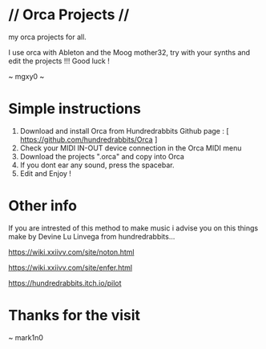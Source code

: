 # // Orca Projects //

my orca projects for all.

I use orca with Ableton and the Moog mother32, try with your synths and edit the projects !!! Good luck !

~ mgxy0 ~

# Simple instructions

1. Download and install Orca from Hundredrabbits Github page : [ https://github.com/hundredrabbits/Orca ] 
2. Check your MIDI IN-OUT device connection in the Orca MIDI menu
3. Download the projects ".orca" and copy into Orca
4. If you dont ear any sound, press the spacebar. 
5. Edit and Enjoy !

# Other info

If you are intrested of this method to make music i advise you on this things make by Devine Lu Linvega from hundredrabbits...

https://wiki.xxiivv.com/site/noton.html

https://wiki.xxiivv.com/site/enfer.html

https://hundredrabbits.itch.io/pilot

# Thanks for the visit
~ mark1n0
